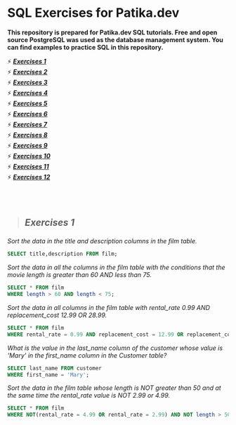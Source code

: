 # SQL Exercises for Patika.dev
**This repository is prepared for Patika.dev SQL tutorials. Free and open source PostgreSQL was used as the database management system. You can find examples to practice SQL in this repository.**
&nbsp;

⚡ ***<a href='#Exercises 1'>Exercises 1</a><br>***
⚡ ***<a href='#Exercises 2'>Exercises 2</a><br>***
⚡ ***<a href='#Exercises 3'>Exercises 3</a><br>***
⚡ ***<a href='#Exercises 4'>Exercises 4</a><br>***
⚡ ***<a href='#Exercises 5'>Exercises 5</a><br>***
⚡ ***<a href='#Exercises 6'>Exercises 6</a><br>***
⚡ ***<a href='#Exercises 7'>Exercises 7</a><br>***
⚡ ***<a href='#Exercises 8'>Exercises 8</a><br>***
⚡ ***<a href='#Exercises 9'>Exercises 9</a><br>***
⚡ ***<a href='#Exercises 10'>Exercises 10</a><br>***
⚡ ***<a href='#Exercises 11'>Exercises 11</a><br>***
⚡ ***<a href='#Exercises 12'>Exercises 12</a><br>***

<br/><br/>

> ## ***<p id = 'Exercises 1' > Exercises 1 </p>***
 _Sort the data in the title and description columns in the film table._
~~~sql
SELECT title,description FROM film;
~~~
_Sort the data in all the columns in the film table with the conditions that the movie length is greater than 60 AND less than 75._
~~~sql
SELECT * FROM film 
WHERE length > 60 AND length < 75;
~~~
_Sort the data in all columns in the film table with rental_rate 0.99 AND replacement_cost 12.99 OR 28.99._
~~~sql
SELECT * FROM film 
WHERE rental_rate = 0.99 AND replacement_cost = 12.99 OR replacement_cost = 28.99;
~~~
_What is the value in the last_name column of the customer whose value is 'Mary' in the first_name column in the Customer table?_
~~~sql
SELECT last_name FROM customer 
WHERE first_name = 'Mary';
~~~
_Sort the data in the film table whose length is NOT greater than 50 and at the same time the rental_rate value is NOT 2.99 or 4.99._
~~~sql
SELECT * FROM film 
WHERE NOT(rental_rate = 4.99 OR rental_rate = 2.99) AND NOT length > 50;
~~~
